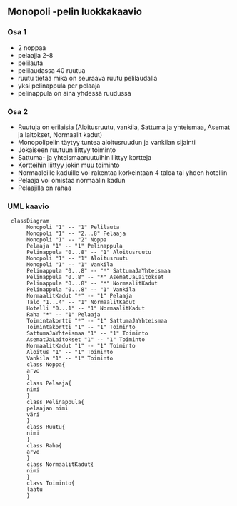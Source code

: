 ## Monopoli -pelin luokkakaavio

### Osa 1

- 2 noppaa
- pelaajia 2-8
- pelilauta
- pelilaudassa 40 ruutua
- ruutu tietää mikä on seuraava ruutu pelilaudalla
- yksi pelinappula per pelaaja
- pelinappula on aina yhdessä ruudussa

### Osa 2

- Ruutuja on erilaisia (Aloitusruutu, vankila, Sattuma ja yhteismaa, Asemat ja laitokset, Normaalit kadut)
- Monopolipelin täytyy tuntea aloitusruudun ja vankilan sijainti
- Jokaiseen ruutuun liittyy toiminto
- Sattuma- ja yhteismaaruutuihin liittyy kortteja
- Kortteihin liittyy jokin muu toiminto
- Normaaleille kaduille voi rakentaa korkeintaan 4 taloa tai yhden hotellin
- Pelaaja voi omistaa normaalin kadun
- Pelaajilla on rahaa

### UML kaavio

```mermaid
 classDiagram
      Monopoli "1" -- "1" Pelilauta
      Monopoli "1" -- "2...8" Pelaaja
      Monopoli "1" -- "2" Noppa
      Pelaaja "1" -- "1" Pelinappula
      Pelinappula "0...8" -- "1" Aloitusruutu
      Monopoli "1" -- "1" Aloitusruutu
      Monopoli "1" -- "1" Vankila
      Pelinappula "0...8" -- "*" SattumaJaYhteismaa
      Pelinappula "0..8" -- "*" AsematJaLaitokset
      Pelinappula "0...8" -- "*" NormaalitKadut
      Pelinappula "0...8" -- "1" Vankila
      NormaalitKadut "*" -- "1" Pelaaja
      Talo "1...4" -- "1" NormaalitKadut
      Hotelli "0...1" -- "1" NormaalitKadut
      Raha "*" -- "1" Pelaaja
      Toimintakortti "*" -- "1" SattumaJaYhteismaa
      Toimintakortti "1" -- "1" Toiminto
      SattumaJaYhteismaa "1" -- "1" Toiminto
      AsematJaLaitokset "1" -- "1" Toiminto
      NormaalitKadut "1" -- "1" Toiminto
      Aloitus "1" -- "1" Toiminto
      Vankila "1" -- "1" Toiminto
      class Noppa{
      arvo
      }
      class Pelaaja{
      nimi
      }
      class Pelinappula{
      pelaajan nimi
      väri
      }
      class Ruutu{
      nimi
      }
      class Raha{
      arvo
      }
      class NormaalitKadut{
      nimi
      }
      class Toiminto{
      laatu
      }
      
```
